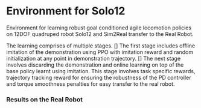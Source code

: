 # Environment for Solo12

Environment for learning robust goal conditioned agile locomotion policies on 12DOF quadruped robot Solo12 and Sim2Real transfer to the Real Robot.

The learning comprises of multiple stages. 
[] The first stage includes offline imitation of the demonstration using PPO with imitation reward and random initialization at any point in demonstration trajectory. 
[] The next stage involves discarding the demonstration and online learning on top of the base policy learnt using imitation. This stage involves task specific rewards, trajectory tracking reward for ensuring the robustness of the PD controller and torque smoothness penalties for easy transfer to the real robot.

### Results on the Real Robot





